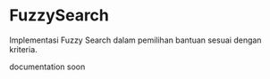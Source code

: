 # FuzzySearch
Implementasi Fuzzy Search dalam pemilihan bantuan sesuai dengan kriteria.

documentation soon
